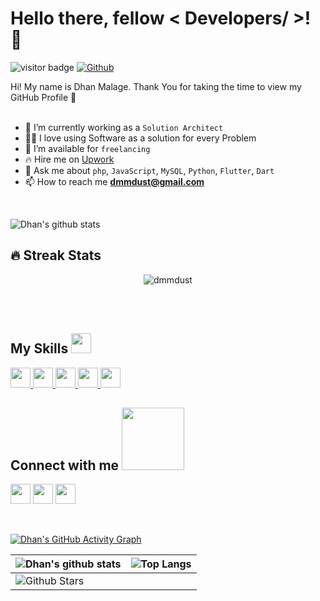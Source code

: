 <h1> Hello there, fellow < Developers/ >! 👋 </h1>
<p align='center'>
</p>

![visitor badge](https://visitor-badge.glitch.me/badge?page_id=dmmdust.dmmdust&left_text=Profile%20views)
[![Github](https://img.shields.io/github/followers/dmmdust?label=Follow&style=social)](https://github.com/dmmdust)

<div size='20px'> Hi! My name is Dhan Malage. Thank You for taking the time to view my GitHub Profile 🤗
</div>
<br />

- 🌱 I’m currently working as a `Solution Architect`
- 🧑‍💻 I love using Software as a solution for every Problem
- 🤝 I’m available for `freelancing`
- 🔥 Hire me on <a href="https://www.upwork.com/freelancers/~01d794db5bd4dfe6af" target="blank">Upwork</a>
- 💬 Ask me about `php`, `JavaScript`, `MySQL`, `Python`, `Flutter`, `Dart`
- 📫 How to reach me **dmmdust@gmail.com**

<br>

![Dhan's github stats](https://github-readme-stats.vercel.app/api?username=dmmdust&show_icons=true&theme=tokyonight)

## 🔥 Streak Stats
<p align="center"><img src="https://github-readme-streak-stats.herokuapp.com/?user=dmmdust&theme=algolia" alt="dmmdust" /></p>

<br>
<br>

<h2> My Skills <img src = "https://media2.giphy.com/media/QssGEmpkyEOhBCb7e1/giphy.gif?cid=ecf05e47a0n3gi1bfqntqmob8g9aid1oyj2wr3ds3mg700bl&rid=giphy.gif" width = 32px> </h2>
<a href= https://github.com/dmmdust?tab=repositories&q=&type=&language=javascript&sort= > <img width ='32px' src ='https://raw.githubusercontent.com/rahulbanerjee26/githubAboutMeGenerator/main/icons/javascript.svg'> </a>
<a href= https://github.com/dmmdust?tab=repositories&q=&type=&language=css&sort= > <img width ='32px' src ='https://raw.githubusercontent.com/rahulbanerjee26/githubAboutMeGenerator/main/icons/css.svg'> </a>
<a href= https://github.com/dmmdust?tab=repositories&q=&type=&language=html&sort= > <img width ='32px' src ='https://raw.githubusercontent.com/rahulbanerjee26/githubAboutMeGenerator/main/icons/html.svg'> </a>
<a href= https://github.com/dmmdust?tab=repositories&q=&type=&language=android&sort= > <img width ='32px' src ='https://raw.githubusercontent.com/rahulbanerjee26/githubAboutMeGenerator/main/icons/android.svg'> </a>
<a href= https://github.com/dmmdust?tab=repositories&q=&type=&language=csharp&sort= > <img width ='32px' src ='https://raw.githubusercontent.com/rahulbanerjee26/githubAboutMeGenerator/main/icons/csharp.svg'> </a>

<h2> Connect with me <img src='https://raw.githubusercontent.com/ShahriarShafin/ShahriarShafin/main/Assets/handshake.gif' width="100px"> </h2>
<a href = 'https://www.linkedin.com/in/dhananjaya-maha-malage-8252361a/'> <img width = '32px' align= 'center' src="https://raw.githubusercontent.com/rahulbanerjee26/githubAboutMeGenerator/main/icons/linked-in-alt.svg"/></a> 
<a href = 'https://www.twitter.com/dmmdust'> <img width = '32px' align= 'center' src="https://raw.githubusercontent.com/rahulbanerjee26/githubAboutMeGenerator/main/icons/twitter.svg"/></a> 
<a href = 'https://www.github.com/dmmdust'> <img width = '32px' align= 'center' src="https://raw.githubusercontent.com/rahulbanerjee26/githubAboutMeGenerator/main/icons/github.svg"/></a>
  
<br>
<br>
  <br>
  
[![Dhan's GitHub Activity Graph](https://activity-graph.herokuapp.com/graph?username=dmmdust&theme=tokyonight)](https://git.io/praveenscience)


| ![Dhan's github stats](https://github-readme-stats.vercel.app/api?username=dmmdust&show_icons=true&theme=tokyonight) | ![Top Langs](https://github-readme-stats.vercel.app/api/top-langs/?username=dmmdust&theme=tokyonight) |
| --- | --- |
| ![Github Stars](https://github-readme-stats.vercel.app/api?username=dmmdust&show_icons=true&locale=en&count_private=true&hide_rank=true&custom_title=My%20GitHub%20Stats&disable_animations=true&theme=tokyonight) |

<!---
dmmdust/dmmdust is a ✨ special ✨ repository because its `README.md` (this file) appears on your GitHub profile.
You can click the Preview link to take a look at your changes.
--->
